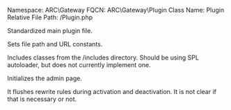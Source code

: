 Namespace: ARC\Gateway
FQCN: ARC\Gateway\Plugin
Class Name: Plugin
Relative File Path: /Plugin.php 

Standardized main plugin file.

Sets file path and URL constants.

Includes classes from the /includes directory. Should be using SPL autoloader, but does not currently implement one. 

Initializes the admin page. 

It flushes rewrite rules during activation and deactivation. It is not clear if that is necessary or not. 

